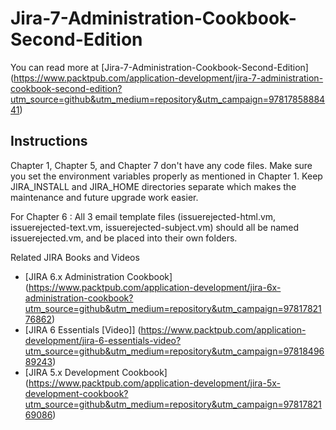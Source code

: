 # Jira-7-Administration-Cookbook-Second-Edition

You can read more at [Jira-7-Administration-Cookbook-Second-Edition]
(https://www.packtpub.com/application-development/jira-7-administration-cookbook-second-edition?utm_source=github&utm_medium=repository&utm_campaign=9781785888441)

## Instructions

Chapter 1,  Chapter 5, and Chapter 7 don't have any code files.
Make sure you set the environment variables properly as mentioned in Chapter 1.
Keep JIRA_INSTALL and JIRA_HOME directories separate which makes the maintenance and future upgrade work easier.

For Chapter 6 : All 3 email template files (issuerejected-html.vm, issuerejected-text.vm, issuerejected-subject.vm) should all be named issuerejected.vm, and be placed into their own folders.


Related JIRA Books and Videos

* [JIRA 6.x Administration Cookbook] (https://www.packtpub.com/application-development/jira-6x-administration-cookbook?utm_source=github&utm_medium=repository&utm_campaign=9781782176862)
* [JIRA 6 Essentials [Video]] (https://www.packtpub.com/application-development/jira-6-essentials-video?utm_source=github&utm_medium=repository&utm_campaign=9781849689243)
* [JIRA 5.x Development Cookbook] (https://www.packtpub.com/application-development/jira-5x-development-cookbook?utm_source=github&utm_medium=repository&utm_campaign=9781782169086)



